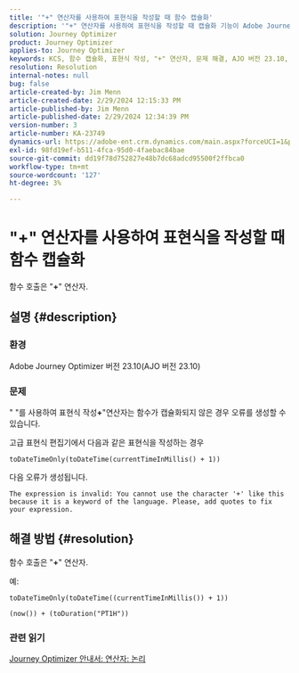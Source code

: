```yaml
---
title: '"+" 연산자를 사용하여 표현식을 작성할 때 함수 캡슐화'
description: '"+" 연산자를 사용하여 표현식을 작성할 때 캡슐화 기능이 Adobe Journey Optimizer 버전 23.10에서 오류를 방지하는 방법에 대해 알아봅니다.'
solution: Journey Optimizer
product: Journey Optimizer
applies-to: Journey Optimizer
keywords: KCS, 함수 캡슐화, 표현식 작성, "+" 연산자, 문제 해결, AJO 버전 23.10, Adobe Journey Optimizer 버전 23.10
resolution: Resolution
internal-notes: null
bug: false
article-created-by: Jim Menn
article-created-date: 2/29/2024 12:15:33 PM
article-published-by: Jim Menn
article-published-date: 2/29/2024 12:34:39 PM
version-number: 3
article-number: KA-23749
dynamics-url: https://adobe-ent.crm.dynamics.com/main.aspx?forceUCI=1&pagetype=entityrecord&etn=knowledgearticle&id=064c0037-fcd6-ee11-9079-6045bd006268
exl-id: 98fd19ef-b511-4fca-95d0-4faebac84bae
source-git-commit: dd19f78d752827e48b7dc68adcd95500f2ffbca0
workflow-type: tm+mt
source-wordcount: '127'
ht-degree: 3%

---
```


# &quot;+&quot; 연산자를 사용하여 표현식을 작성할 때 함수 캡슐화


함수 호출은 &quot;<b>+</b>&quot; 연산자.

## 설명 {#description}


### 환경

Adobe Journey Optimizer 버전 23.10(AJO 버전 23.10)

### 문제

&quot; &quot;를 사용하여 표현식 작성<b>+</b>&quot;연산자는 함수가 캡슐화되지 않은 경우 오류를 생성할 수 있습니다.

고급 표현식 편집기에서 다음과 같은 표현식을 작성하는 경우


```
toDateTimeOnly(toDateTime(currentTimeInMillis() + 1))
```


다음 오류가 생성됩니다.


```
The expression is invalid: You cannot use the character '+' like this because it is a keyword of the language. Please, add quotes to fix your expression.
```



## 해결 방법 {#resolution}


함수 호출은 &quot;<b>+</b>&quot; 연산자.

예:


```
toDateTimeOnly(toDateTime((currentTimeInMillis()) + 1))
```



```
(now()) + (toDuration("PT1H"))
```


### 관련 읽기

[Journey Optimizer 안내서: 연산자: 논리](https://experienceleague.adobe.com/docs/journey-optimizer/using/orchestrate-journeys/building-advanced-conditions-journeys/syntax/operators.html#%2B-2)
